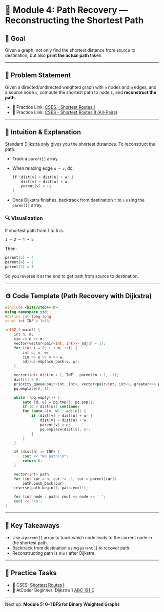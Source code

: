# 🧩 Module 4: Path Recovery — Reconstructing the Shortest Path

## 💪 Goal

Given a graph, not only find the shortest distance from source to destination, but also **print the actual path** taken.

---

## 📝 Problem Statement

Given a directed/undirected weighted graph with `n` nodes and `m` edges, and a source node `s`, compute the shortest path to node `t`, and **reconstruct the path**.

* 📅 Practice Link: [CSES - Shortest Routes I](https://cses.fi/problemset/task/1671)
* 📅 Practice Link: [CSES - Shortest Routes II (All-Pairs)](https://cses.fi/problemset/task/1672)

---

## 🧐 Intuition & Explanation

Standard Dijkstra only gives you the shortest distances.
To reconstruct the path:

* Track a `parent[]` array.
* When relaxing edge `u → v`, do:

  ```cpp
  if (dist[v] > dist[u] + w) {
      dist[v] = dist[u] + w;
      parent[v] = u;
  }
  ```
* Once Dijkstra finishes, backtrack from destination `t` to `s` using the `parent[]` array.

### 🔍 Visualization

If shortest path from 1 to 5 is:

```
1 → 2 → 4 → 5
```

Then:

```cpp
parent[5] = 4
parent[4] = 2
parent[2] = 1
```

So you reverse it at the end to get path from source to destination.

---

## ⚙️ Code Template (Path Recovery with Dijkstra)

```cpp
#include <bits/stdc++.h>
using namespace std;
#define int long long
const int INF = 1e18;

int32_t main() {
    int n, m;
    cin >> n >> m;
    vector<vector<pair<int, int>>> adj(n + 1);
    for (int i = 0; i < m; ++i) {
        int u, v, w;
        cin >> u >> v >> w;
        adj[u].emplace_back(v, w);
    }

    vector<int> dist(n + 1, INF), parent(n + 1, -1);
    dist[1] = 0;
    priority_queue<pair<int, int>, vector<pair<int, int>>, greater<>> pq;
    pq.emplace(0, 1);

    while (!pq.empty()) {
        auto [d, u] = pq.top(); pq.pop();
        if (d > dist[u]) continue;
        for (auto &[v, w] : adj[u]) {
            if (dist[v] > dist[u] + w) {
                dist[v] = dist[u] + w;
                parent[v] = u;
                pq.emplace(dist[v], v);
            }
        }
    }

    if (dist[n] == INF) {
        cout << "No path!\n";
        return 0;
    }

    vector<int> path;
    for (int cur = n; cur != -1; cur = parent[cur])
        path.push_back(cur);
    reverse(path.begin(), path.end());

    for (int node : path) cout << node << ' ';
    cout << '\n';
}
```

---

## 🔹 Key Takeaways

* Use a `parent[]` array to track which node leads to the current node in the shortest path.
* Backtrack from destination using `parent[]` to recover path.
* Reconstructing path is `O(n)` after Dijkstra.

---

## 📁 Practice Tasks

* 🔹 CSES: [Shortest Routes I](https://cses.fi/problemset/task/1671)
* 🔹 AtCoder Beginner: Dijkstra 1 [ABC 191 E](https://atcoder.jp/contests/abc191/tasks/abc191_e)

---

Next up: **Module 5: 0-1 BFS for Binary Weighted Graphs**
